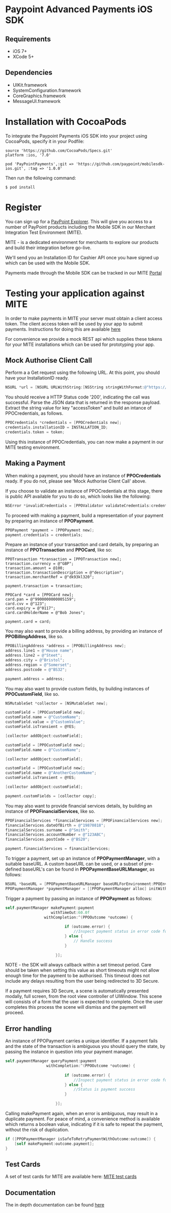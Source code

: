 # Paypoint Advanced Payments iOS SDK

## Requirements

* iOS 7+  
* XCode 5+  

## Dependencies
 
* UIKit.framework  
* SystemConfiguration.framework  
* CoreGraphics.framework  
* MessageUI.framework

# Installation with CocoaPods

To integrate the Paypoint Payments iOS SDK into your project using CocoaPods, specify it in your Podfile:

    source 'https://github.com/CocoaPods/Specs.git'
    platform :ios, '7.0'
    
    pod 'PayPointPayments',:git => 'https://github.com/paypoint/mobilesdk-ios.git', :tag => '1.0.0'

Then run the following command:

    $ pod install


# Register

You can sign up for a [PayPoint Explorer](https://developer.paypoint.com/payments/explore/#/register). This will give you access to a number of PayPoint products including the Mobile SDK in our Merchant Integration Test Environment (MITE). 

MITE - is a dedicated environment for merchants to explore our products and build their integration before go-live.  

We'll send you an Installation ID for Cashier API once you have signed up which can be used with the Mobile SDK. 

Payments made through the Mobile SDK can be tracked in our MITE [Portal](https://portal.mite.paypoint.net:3443/portal-client/#/en_gb/log_in)

# Testing your application against MITE

In order to make payments in MITE your server must obtain a client access token.  The client access token will be used by your app to submit payments. Instructions for doing this are available [here](https://developer.paypoint.com/payments/docs/#getting_started/response_codes_and_messages)

For convenience we provide a mock REST api which supplies these tokens for your MITE installations which can be used for prototyping your app.

## Mock Authorise Client Call

Perform a a Get request using the following URL. At this point, you should have your InstallationID ready.

```objective-c
NSURL *url = [NSURL URLWithString:[NSString stringWithFormat:@"https://developer.paypoint.com/payments/explore/rest/mockmobilemerchant/getToken/%@", INSTALLATION_ID]];
```

You should receive a HTTP Status code '200', indicating the call was successful. Parse the JSON data that is returned in the response payload. Extract the string value for key "accessToken" and build an intance of PPOCredentials, as follows.

```objective-c
PPOCredentials *credentials = [PPOCredentials new];
credentials.installationID = INSTALLATION_ID;
credentials.token = token;
```

Using this instance of PPOCredentials, you can now make a payment in our MITE testing environment.

## Making a Payment 

When making a payment, you should have an instance of **PPOCredentials** ready. If you do not, please see 'Mock Authorise Client Call' above. 

If you choose to validate an instance of PPOCredentials at this stage, there is public API available for you to do so, which looks like the following:

```objective-c
NSError *invalidCredentials = [PPOValidator validateCredentials:credentials];
```

To proceed with making a payment, build a representation of your payment by preparing an instance of **PPOPayment**.


```objective-c
PPOPayment *payment = [PPOPayment new];
payment.credentials = credentials;
```

Prepare an instance of your transaction and card details, by preparing an instance of **PPOTransaction** and **PPOCard**, like so: 

```ojective-c
PPOTransaction *transaction = [PPOTransaction new];
transaction.currency = @"GBP";
transaction.amount = @100;
transaction.transactionDescription = @"description";
transaction.merchantRef = @"dk93kl320";

payment.transaction = transaction;

PPOCard *card = [PPOCard new];
card.pan = @"9900000000005159";
card.cvv = @"123";
card.expiry = @"0117";
card.cardHolderName = @"Bob Jones";

payment.card = card;
```

You may also want to provide a billing address, by providing an instance of **PPOBillingAddress**, like so.

```objective-c
PPOBillingAddress *address = [PPOBillingAddress new];
address.line1 = @"House name";
address.line2 = @"Steet";
address.city = @"Bristol";
address.region = @"Somerset";
address.postcode = @"BS32";

payment.address = address;
```

You may also want to provide custom fields, by building instances of **PPOCustomField**, like so.


```objective-c
NSMutableSet *collector = [NSMutableSet new];

customField = [PPOCustomField new];
customField.name = @"CustomName";
customField.value = @"CustomValue";
customField.isTransient = @YES;

[collector addObject:customField];

customField = [PPOCustomField new];
customField.name = @"CustomName";

[collector addObject:customField];

customField = [PPOCustomField new];
customField.name = @"AnotherCustomName";
customField.isTransient = @YES;

[collector addObject:customField];

payment.customFields = [collector copy];
```

You may also want to provide financial services details, by building an instance of **PPOFinancialServices**, like so.

```objective-c
PPOFinancialServices *financialServices = [PPOFinancialServices new];
financialServices.dateOfBirth = @"19870818";
financialServices.surname = @"Smith";
financialServices.accountNumber = @"123ABC";
financialServices.postCode = @"BS20";

payment.financialServices = financialServices;
```


To trigger a payment, set up an instance of  **PPOPaymentManager**, with a suitable baseURL.  A custom baseURL can be used, or a subset of pre-defined baseURL's can be found in **PPOPaymentBaseURLManager**, as follows:

```objective-c
NSURL *baseURL = [PPOPaymentBaseURLManager baseURLForEnvironment:PPOEnvironmentMerchantIntegrationTestingEnvironment];
PPOPaymentManager *paymentManager = [[PPOPaymentManager alloc] initWithBaseURL:baseURL];
```

Trigger a payment by passing an instance of **PPOPayment** as follows:

```objective-c    
self.paymentManager makePayment:payment 
                    withTimeOut:60.0f
                 withCompletion:^(PPOOutcome *outcome) {
                        
                          if (outcome.error) {
                              //Inspect payment status in error code for the corresponding error domain.
                          } else {
                              // Handle success
                          }
                          
                      }];
```

NOTE - the SDK will always callback within a set timeout period. Care should be taken when setting this value as short timeouts might not allow enough time for the payment to be authorised. This timeout does not include any delays resulting from the user being redirected to 3D Secure.

If a payment requires 3D Secure, a scene is automatically presented modally, full screen, from the root view controller of UIWindow. This scene will consists of a form that the user is expected to complete. Once the user completes this process the scene will dismiss and the payment will proceed.

## Error handling

An instance of PPOPayment carries a unique identifier. If a payment fails and the state of the transaction is ambiguous you should query the state, by passing the instance in question into your payment manager.

```objective-c
self.paymentManager queryPayment:payment 
                  withCompletion:^(PPOOutcome *outcome) {
                        
                          if (outcome.error) {
                              //Inspect payment status in error code for the corresponding error domain.
                          } else {
                              //Status is payment success
                          }
                          
                      }];
```

Calling makePayment again, when an error is ambiguous, may result in a duplicate payment. For peace of mind, a convenience method is available which returns a boolean value, indicating if it is safe to repeat the payment, without the risk of duplication.

```objective-c
if ([PPOPaymentManager isSafeToRetryPaymentWithOutcome:outcome]) {
    [self makePayment:outcome.payment];
}
```


## Test Cards

A set of test cards for MITE are available here:
[MITE test cards](https://developer.paypoint.com/payments/docs/#getting_started/test_cards)

## Documentation

The in depth documentation can be found [here](https://developer.paypoint.com)
